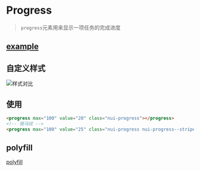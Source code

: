 # Progress

> `progress`元素用来显示一项任务的完成进度

## [example](https://s-mohan.github.io/native-ui/progress/example.html)

## 自定义样式

![样式对比](https://s-mohan.github.io/native-ui/img/progress.png)

## 使用
```html
<progress max="100" value="20" class="nui-progress"></progress>
<!-- 斑马纹 -->
<progress max="100" value="25" class="nui-progress nui-progress--striped"></progress>
```

## polyfill

[polyfill](http://lea.verou.me/polyfills/progress/)